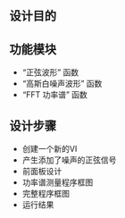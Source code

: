 ## 设计目的

## 功能模块

- “正弦波形” 函数
- “高斯白噪声波形” 函数
- “FFT 功率谱” 函数

## 设计步骤

- 创建一个新的VI
- 产生添加了噪声的正弦信号
- 前面板设计
- 功率谱测量程序框图
- 完整程序框图
- 运行结果
